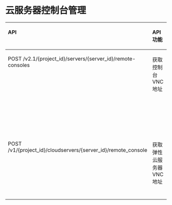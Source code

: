# 云服务器控制台管理<a name="ZH-CN_TOPIC_0184192952"></a>

<a name="table12570457816"></a>
<table><thead align="left"><tr id="row95826401976"><th class="cellrowborder" valign="top" width="35%" id="mcps1.1.5.1.1"><p id="p242492712712"><a name="p242492712712"></a><a name="p242492712712"></a>API</p>
</th>
<th class="cellrowborder" valign="top" width="24.94%" id="mcps1.1.5.1.2"><p id="p10605125713535"><a name="p10605125713535"></a><a name="p10605125713535"></a>API功能</p>
</th>
<th class="cellrowborder" valign="top" width="21.060000000000002%" id="mcps1.1.5.1.3"><p id="p12424827192710"><a name="p12424827192710"></a><a name="p12424827192710"></a>授权项</p>
</th>
<th class="cellrowborder" valign="top" width="19%" id="mcps1.1.5.1.4"><p id="p433072116440"><a name="p433072116440"></a><a name="p433072116440"></a>授权作用域</p>
</th>
</tr>
</thead>
<tbody><tr id="row188634369342"><td class="cellrowborder" valign="top" width="35%" headers="mcps1.1.5.1.1 "><p id="p13966163782315"><a name="p13966163782315"></a><a name="p13966163782315"></a>POST /v2.1/{project_id}/servers/{server_id}/remote-consoles</p>
</td>
<td class="cellrowborder" valign="top" width="24.94%" headers="mcps1.1.5.1.2 "><p id="p16061857125316"><a name="p16061857125316"></a><a name="p16061857125316"></a>获取控制台VNC地址</p>
</td>
<td class="cellrowborder" valign="top" width="21.060000000000002%" headers="mcps1.1.5.1.3 "><a name="ul1396633712313"></a><a name="ul1396633712313"></a><ul id="ul1396633712313"><li>ecs:servers:createConsole</li><li>ecs:servers:get</li></ul>
</td>
<td class="cellrowborder" valign="top" width="19%" headers="mcps1.1.5.1.4 "><a name="ul14508183319332"></a><a name="ul14508183319332"></a><ul id="ul14508183319332"><li>支持：</li></ul>
<p id="p552333353314"><a name="p552333353314"></a><a name="p552333353314"></a>项目(Project)</p>
<p id="p258184953817"><a name="p258184953817"></a><a name="p258184953817"></a></p>
<a name="ul1452363323311"></a><a name="ul1452363323311"></a><ul id="ul1452363323311"><li>不支持：</li></ul>
<p id="p11539033143310"><a name="p11539033143310"></a><a name="p11539033143310"></a>企业项目(Enterprise Project)</p>
</td>
</tr>
<tr id="row380212812584"><td class="cellrowborder" valign="top" width="35%" headers="mcps1.1.5.1.1 "><p id="p19802112820588"><a name="p19802112820588"></a><a name="p19802112820588"></a>POST /v1/{project_id}/cloudservers/{server_id}/remote_console</p>
</td>
<td class="cellrowborder" valign="top" width="24.94%" headers="mcps1.1.5.1.2 "><p id="p1351013548583"><a name="p1351013548583"></a><a name="p1351013548583"></a>获取弹性云服务器VNC地址</p>
</td>
<td class="cellrowborder" valign="top" width="21.060000000000002%" headers="mcps1.1.5.1.3 "><a name="ul165561232593"></a><a name="ul165561232593"></a><ul id="ul165561232593"><li>ecs:cloudServers:vnc</li></ul>
</td>
<td class="cellrowborder" valign="top" width="19%" headers="mcps1.1.5.1.4 "><a name="ul1125993475913"></a><a name="ul1125993475913"></a><ul id="ul1125993475913"><li>支持：</li></ul>
<p id="p11274203495913"><a name="p11274203495913"></a><a name="p11274203495913"></a>项目(Project)</p>
<p id="p329123425910"><a name="p329123425910"></a><a name="p329123425910"></a>企业项目(Enterprise Project)</p>
</td>
</tr>
</tbody>
</table>

